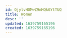 ```yaml
---
id: OjylvHOMwZ9mMQkGYtTUQ
title: Women
desc: ''
updated: 1639759165196
created: 1639759165196
---
```


